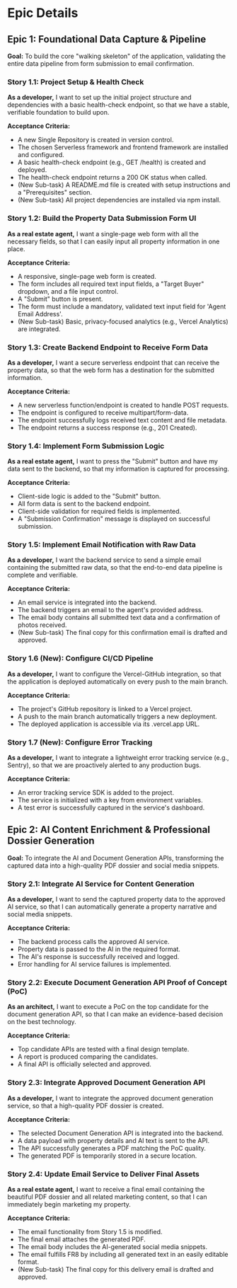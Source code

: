 # Epic Details

## Epic 1: Foundational Data Capture & Pipeline

**Goal:** To build the core "walking skeleton" of the application, validating the entire data pipeline from form submission to email confirmation.

### Story 1.1: Project Setup & Health Check

**As a developer,** I want to set up the initial project structure and dependencies with a basic health-check endpoint, so that we have a stable, verifiable foundation to build upon.

**Acceptance Criteria:**
- A new Single Repository is created in version control.
- The chosen Serverless framework and frontend framework are installed and configured.
- A basic health-check endpoint (e.g., GET /health) is created and deployed.
- The health-check endpoint returns a 200 OK status when called.
- (New Sub-task) A README.md file is created with setup instructions and a "Prerequisites" section.
- (New Sub-task) All project dependencies are installed via npm install.

### Story 1.2: Build the Property Data Submission Form UI

**As a real estate agent,** I want a single-page web form with all the necessary fields, so that I can easily input all property information in one place.

**Acceptance Criteria:**
- A responsive, single-page web form is created.
- The form includes all required text input fields, a "Target Buyer" dropdown, and a file input control.
- A "Submit" button is present.
- The form must include a mandatory, validated text input field for 'Agent Email Address'.
- (New Sub-task) Basic, privacy-focused analytics (e.g., Vercel Analytics) are integrated.

### Story 1.3: Create Backend Endpoint to Receive Form Data

**As a developer,** I want a secure serverless endpoint that can receive the property data, so that the web form has a destination for the submitted information.

**Acceptance Criteria:**
- A new serverless function/endpoint is created to handle POST requests.
- The endpoint is configured to receive multipart/form-data.
- The endpoint successfully logs received text content and file metadata.
- The endpoint returns a success response (e.g., 201 Created).

### Story 1.4: Implement Form Submission Logic

**As a real estate agent,** I want to press the "Submit" button and have my data sent to the backend, so that my information is captured for processing.

**Acceptance Criteria:**
- Client-side logic is added to the "Submit" button.
- All form data is sent to the backend endpoint.
- Client-side validation for required fields is implemented.
- A "Submission Confirmation" message is displayed on successful submission.

### Story 1.5: Implement Email Notification with Raw Data

**As a developer,** I want the backend service to send a simple email containing the submitted raw data, so that the end-to-end data pipeline is complete and verifiable.

**Acceptance Criteria:**
- An email service is integrated into the backend.
- The backend triggers an email to the agent's provided address.
- The email body contains all submitted text data and a confirmation of photos received.
- (New Sub-task) The final copy for this confirmation email is drafted and approved.

### Story 1.6 (New): Configure CI/CD Pipeline

**As a developer,** I want to configure the Vercel-GitHub integration, so that the application is deployed automatically on every push to the main branch.

**Acceptance Criteria:**
- The project's GitHub repository is linked to a Vercel project.
- A push to the main branch automatically triggers a new deployment.
- The deployed application is accessible via its .vercel.app URL.

### Story 1.7 (New): Configure Error Tracking

**As a developer,** I want to integrate a lightweight error tracking service (e.g., Sentry), so that we are proactively alerted to any production bugs.

**Acceptance Criteria:**
- An error tracking service SDK is added to the project.
- The service is initialized with a key from environment variables.
- A test error is successfully captured in the service's dashboard.

## Epic 2: AI Content Enrichment & Professional Dossier Generation

**Goal:** To integrate the AI and Document Generation APIs, transforming the captured data into a high-quality PDF dossier and social media snippets.

### Story 2.1: Integrate AI Service for Content Generation

**As a developer,** I want to send the captured property data to the approved AI service, so that I can automatically generate a property narrative and social media snippets.

**Acceptance Criteria:**
- The backend process calls the approved AI service.
- Property data is passed to the AI in the required format.
- The AI's response is successfully received and logged.
- Error handling for AI service failures is implemented.

### Story 2.2: Execute Document Generation API Proof of Concept (PoC)

**As an architect,** I want to execute a PoC on the top candidate for the document generation API, so that I can make an evidence-based decision on the best technology.

**Acceptance Criteria:**
- Top candidate APIs are tested with a final design template.
- A report is produced comparing the candidates.
- A final API is officially selected and approved.

### Story 2.3: Integrate Approved Document Generation API

**As a developer,** I want to integrate the approved document generation service, so that a high-quality PDF dossier is created.

**Acceptance Criteria:**
- The selected Document Generation API is integrated into the backend.
- A data payload with property details and AI text is sent to the API.
- The API successfully generates a PDF matching the PoC quality.
- The generated PDF is temporarily stored in a secure location.

### Story 2.4: Update Email Service to Deliver Final Assets

**As a real estate agent,** I want to receive a final email containing the beautiful PDF dossier and all related marketing content, so that I can immediately begin marketing my property.

**Acceptance Criteria:**
- The email functionality from Story 1.5 is modified.
- The final email attaches the generated PDF.
- The email body includes the AI-generated social media snippets.
- The email fulfills FR8 by including all generated text in an easily editable format.
- (New Sub-task) The final copy for this delivery email is drafted and approved.